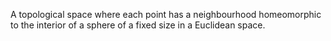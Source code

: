 A topological space where each point has a neighbourhood homeomorphic to
the interior of a sphere of a fixed size in a Euclidean space.
